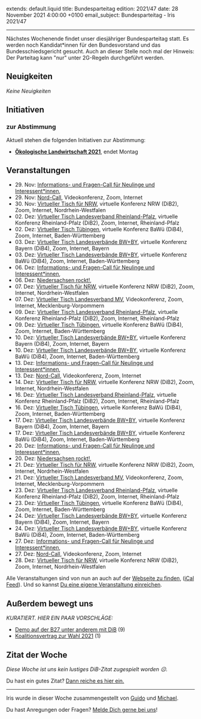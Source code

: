 
extends: default.liquid
title: Bundesparteitag
edition: 2021/47
date: 28 November 2021 4:00:00 +0100
email_subject: Bundesparteitag - Iris 2021/47

---
Nächstes Wochenende findet unser diesjähriger Bundesparteitag statt. Es werden noch Kandidat\*innen für den Bundesvorstand und das Bundesschiedsgericht gesucht.
Auch an dieser Stelle noch mal der Hinweis: Der Parteitag kann "nur" unter 2G-Regeln durchgeführt werden.

## Neuigkeiten

_Keine Neuigkeiten_

## Initiativen

### zur Abstimmung
Aktuell stehen die folgenden Initiativen zur Abstimmung:

 - **[Ökologische Landwirtschaft 2021](https://abstimmen.bewegung.jetzt/initiative/310-okologische-landwirtschaft-2021)**, endet Montag

## Veranstaltungen

 - 29.&nbsp;Nov: [Informations- und Fragen-Call für Neulinge und Interessent*innen](https://bewegung.jetzt/veranstaltungen/informations-und-fragen-call-fuer-neulinge-und-interessentinnen-2021-11-29/), 
 - 29.&nbsp;Nov: [Nord-Call](https://bewegung.jetzt/veranstaltungen/nord-call-2021-11-29/), Videokonferenz, Zoom, Internet
 - 30.&nbsp;Nov: [Virtueller Tisch für NRW](https://bewegung.jetzt/veranstaltungen/virtueller-tisch-landesverbaende-bwby-2021-11-30/), virtuelle Konferenz NRW (DiB2), Zoom, Internet, Nordrhein-Westfalen
 - 02.&nbsp;Dez: [Virtueller Tisch Landesverband Rheinland-Pfalz](https://bewegung.jetzt/veranstaltungen/virtueller-tisch-landesverband-rheinland-pfalz-2021-12-02/), virtuelle Konferenz Rheinland-Pfalz (DiB2), Zoom, Internet, Rheinland-Pfalz
 - 02.&nbsp;Dez: [Virtueller Tisch Tübingen](https://bewegung.jetzt/veranstaltungen/virtueller-tisch-tuebingen-2021-12-02/), virtuelle Konferenz BaWü (DiB4), Zoom, Internet, Baden-Württemberg
 - 03.&nbsp;Dez: [Virtueller Tisch Landesverbände BW+BY](https://bewegung.jetzt/veranstaltungen/virtueller-tisch-landesverbaende-bwby-2-2021-12-03/), virtuelle Konferenz Bayern (DiB4), Zoom, Internet, Bayern
 - 03.&nbsp;Dez: [Virtueller Tisch Landesverbände BW+BY](https://bewegung.jetzt/veranstaltungen/virtueller-tisch-landesverbaende-bwby-3-2021-12-03/), virtuelle Konferenz BaWü (DiB4), Zoom, Internet, Baden-Württemberg
 - 06.&nbsp;Dez: [Informations- und Fragen-Call für Neulinge und Interessent*innen](https://bewegung.jetzt/veranstaltungen/informations-und-fragen-call-fuer-neulinge-und-interessentinnen-2021-12-06/), 
 - 06.&nbsp;Dez: [Niedersachsen rockt!](https://bewegung.jetzt/veranstaltungen/niedersachsen-call-2021-12-06/), 
 - 07.&nbsp;Dez: [Virtueller Tisch für NRW](https://bewegung.jetzt/veranstaltungen/virtueller-tisch-landesverbaende-bwby-2021-12-07/), virtuelle Konferenz NRW (DiB2), Zoom, Internet, Nordrhein-Westfalen
 - 07.&nbsp;Dez: [Virtueller Tisch Landesverband MV](https://bewegung.jetzt/veranstaltungen/mv-call-2021-12-07/), Videokonferenz, Zoom, Internet, Mecklenburg-Vorpommern
 - 09.&nbsp;Dez: [Virtueller Tisch Landesverband Rheinland-Pfalz](https://bewegung.jetzt/veranstaltungen/virtueller-tisch-landesverband-rheinland-pfalz-2021-12-09/), virtuelle Konferenz Rheinland-Pfalz (DiB2), Zoom, Internet, Rheinland-Pfalz
 - 09.&nbsp;Dez: [Virtueller Tisch Tübingen](https://bewegung.jetzt/veranstaltungen/virtueller-tisch-tuebingen-2021-12-09/), virtuelle Konferenz BaWü (DiB4), Zoom, Internet, Baden-Württemberg
 - 10.&nbsp;Dez: [Virtueller Tisch Landesverbände BW+BY](https://bewegung.jetzt/veranstaltungen/virtueller-tisch-landesverbaende-bwby-2-2021-12-10/), virtuelle Konferenz Bayern (DiB4), Zoom, Internet, Bayern
 - 10.&nbsp;Dez: [Virtueller Tisch Landesverbände BW+BY](https://bewegung.jetzt/veranstaltungen/virtueller-tisch-landesverbaende-bwby-3-2021-12-10/), virtuelle Konferenz BaWü (DiB4), Zoom, Internet, Baden-Württemberg
 - 13.&nbsp;Dez: [Informations- und Fragen-Call für Neulinge und Interessent*innen](https://bewegung.jetzt/veranstaltungen/informations-und-fragen-call-fuer-neulinge-und-interessentinnen-2021-12-13/), 
 - 13.&nbsp;Dez: [Nord-Call](https://bewegung.jetzt/veranstaltungen/nord-call-2021-12-13/), Videokonferenz, Zoom, Internet
 - 14.&nbsp;Dez: [Virtueller Tisch für NRW](https://bewegung.jetzt/veranstaltungen/virtueller-tisch-landesverbaende-bwby-2021-12-14/), virtuelle Konferenz NRW (DiB2), Zoom, Internet, Nordrhein-Westfalen
 - 16.&nbsp;Dez: [Virtueller Tisch Landesverband Rheinland-Pfalz](https://bewegung.jetzt/veranstaltungen/virtueller-tisch-landesverband-rheinland-pfalz-2021-12-16/), virtuelle Konferenz Rheinland-Pfalz (DiB2), Zoom, Internet, Rheinland-Pfalz
 - 16.&nbsp;Dez: [Virtueller Tisch Tübingen](https://bewegung.jetzt/veranstaltungen/virtueller-tisch-tuebingen-2021-12-16/), virtuelle Konferenz BaWü (DiB4), Zoom, Internet, Baden-Württemberg
 - 17.&nbsp;Dez: [Virtueller Tisch Landesverbände BW+BY](https://bewegung.jetzt/veranstaltungen/virtueller-tisch-landesverbaende-bwby-2-2021-12-17/), virtuelle Konferenz Bayern (DiB4), Zoom, Internet, Bayern
 - 17.&nbsp;Dez: [Virtueller Tisch Landesverbände BW+BY](https://bewegung.jetzt/veranstaltungen/virtueller-tisch-landesverbaende-bwby-3-2021-12-17/), virtuelle Konferenz BaWü (DiB4), Zoom, Internet, Baden-Württemberg
 - 20.&nbsp;Dez: [Informations- und Fragen-Call für Neulinge und Interessent*innen](https://bewegung.jetzt/veranstaltungen/informations-und-fragen-call-fuer-neulinge-und-interessentinnen-2021-12-20/), 
 - 20.&nbsp;Dez: [Niedersachsen rockt!](https://bewegung.jetzt/veranstaltungen/niedersachsen-call-2021-12-20/), 
 - 21.&nbsp;Dez: [Virtueller Tisch für NRW](https://bewegung.jetzt/veranstaltungen/virtueller-tisch-landesverbaende-bwby-2021-12-21/), virtuelle Konferenz NRW (DiB2), Zoom, Internet, Nordrhein-Westfalen
 - 21.&nbsp;Dez: [Virtueller Tisch Landesverband MV](https://bewegung.jetzt/veranstaltungen/mv-call-2021-12-21/), Videokonferenz, Zoom, Internet, Mecklenburg-Vorpommern
 - 23.&nbsp;Dez: [Virtueller Tisch Landesverband Rheinland-Pfalz](https://bewegung.jetzt/veranstaltungen/virtueller-tisch-landesverband-rheinland-pfalz-2021-12-23/), virtuelle Konferenz Rheinland-Pfalz (DiB2), Zoom, Internet, Rheinland-Pfalz
 - 23.&nbsp;Dez: [Virtueller Tisch Tübingen](https://bewegung.jetzt/veranstaltungen/virtueller-tisch-tuebingen-2021-12-23/), virtuelle Konferenz BaWü (DiB4), Zoom, Internet, Baden-Württemberg
 - 24.&nbsp;Dez: [Virtueller Tisch Landesverbände BW+BY](https://bewegung.jetzt/veranstaltungen/virtueller-tisch-landesverbaende-bwby-2-2021-12-24/), virtuelle Konferenz Bayern (DiB4), Zoom, Internet, Bayern
 - 24.&nbsp;Dez: [Virtueller Tisch Landesverbände BW+BY](https://bewegung.jetzt/veranstaltungen/virtueller-tisch-landesverbaende-bwby-3-2021-12-24/), virtuelle Konferenz BaWü (DiB4), Zoom, Internet, Baden-Württemberg
 - 27.&nbsp;Dez: [Informations- und Fragen-Call für Neulinge und Interessent*innen](https://bewegung.jetzt/veranstaltungen/informations-und-fragen-call-fuer-neulinge-und-interessentinnen-2021-12-27/), 
 - 27.&nbsp;Dez: [Nord-Call](https://bewegung.jetzt/veranstaltungen/nord-call-2021-12-27/), Videokonferenz, Zoom, Internet
 - 28.&nbsp;Dez: [Virtueller Tisch für NRW](https://bewegung.jetzt/veranstaltungen/virtueller-tisch-landesverbaende-bwby-2021-12-28/), virtuelle Konferenz NRW (DiB2), Zoom, Internet, Nordrhein-Westfalen

Alle Veranstaltungen sind von nun an auch auf der [Webseite zu finden](https://bewegung.jetzt/veranstaltungen/), ([iCal Feed](https://bewegung.jetzt/?ical=1)). Und so kannst [Du eine eigene Veranstaltung einreichen](https://marktplatz.bewegung.jetzt/t/eine-veranstaltung-auf-der-webseite-einreichen/21379).


## Außerdem bewegt uns

_KURATIERT. HIER EIN PAAR VORSCHLÄGE:_
 - [Demo auf der B27 unter anderem mit DiB](https://marktplatz.bewegung.jetzt/t/demo-auf-der-b27-unter-anderem-mit-dib/39064) (9)
 - [Koalitionsvertrag zur Wahl 2021](https://marktplatz.bewegung.jetzt/t/koalitionsvertrag-zur-wahl-2021/39082) (1)

## Zitat der Woche
_Diese Woche ist uns kein lustiges DiB-Zitat zugespielt worden ☹._

Du hast ein gutes Zitat? [Dann reiche es hier ein.](https://marktplatz.bewegung.jetzt/t/fortsetzung-lustige-dib-zitate/24431)


---

Iris wurde in dieser Woche zusammengestellt von [Guido](https://marktplatz.bewegung.jetzt/u/Guido/) und [Michael](https://marktplatz.bewegung.jetzt/u/MichaelVoss/).

Du hast Anregungen oder Fragen? [Melde Dich gerne bei uns](https://marktplatz.bewegung.jetzt/t/neu-iris-die-woechtliche-zusammenfasssung-zum-sonntagsbrunch/10990)!

